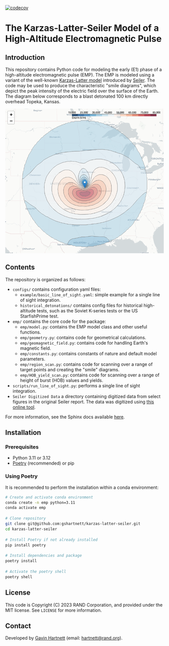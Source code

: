 [![codecov](https://codecov.io/gh/gshartnett/karzas-latter-seiler/branch/main/graph/badge.svg)](https://codecov.io/gh/gshartnett/karzas-latter-seiler)

# The Karzas-Latter-Seiler Model of a High-Altitude Electromagnetic Pulse

## Introduction
This repository contains Python code for modeling the early (E1) phase of a high-altitude electromagnetic pulse (EMP). The EMP is modeled using a variant of the well-known [Karzas-Latter model](https://journals.aps.org/pr/abstract/10.1103/PhysRev.137.B1369) introduced by [Seiler](https://apps.dtic.mil/sti/citations/ADA009208). The code may be used to produce the characteristic "smile diagrams", which depict the peak intensity of the electric field over the surface of the Earth. The diagram below corresponds to a blast detonated 100 km directly overhead Topeka, Kansas.

<img src="Topeka_smile.png" alt="Topeka" width="1000"/>

## Contents
The repository is organized as follows:
- `configs/` contains configuration yaml files:
    - `example/basic_line_of_sight.yaml`: simple example for a single line of sight integration.
    - `historical_detonations/` contains config files for historical high-altitude tests, such as the Soviet K-series tests or the US StarfishPrime test.
- `emp/` contains the core code for the package:
    - `emp/model.py`: contains the EMP model class and other useful functions.
    - `emp/geometry.py`: contains code for geometrical calculations.
    - `emp/geomagnetic_field.py`: contains code for handling Earth's magnetic field.
    - `emp/constants.py`: contains constants of nature and default model parameters.
    - `emp/region_scan.py`: contains code for scanning over a range of target points and creating the "smile" diagrams.
    - `emp/HOB_yield_scan.py`: contains code for scanning over a range of height of burst (HOB) values and yields.
- `scripts/run_line_of_sight.py`: performs a single line of sight integration.
- `Seiler Digitized Data` a directory containing digitized data from select figures in the original Seiler report. The data was digitized using [this online tool](https://apps.automeris.io/wpd/).

For more information, see the Sphinx docs available [here](https://gshartnett.github.io/karzas-latter-seiler/).

## Installation

### Prerequisites
- Python 3.11 or 3.12
- [Poetry](https://python-poetry.org/) (recommended) or pip

### Using Poetry
It is recommended to perform the installation within a conda environment:

```bash
# Create and activate conda environment
conda create -n emp python=3.11
conda activate emp

# Clone repository
git clone git@github.com:gshartnett/karzas-latter-seiler.git
cd karzas-latter-seiler

# Install Poetry if not already installed
pip install poetry

# Install dependencies and package
poetry install

# Activate the poetry shell
poetry shell
```

## License
This code is Copyright (C) 2023 RAND Corporation, and provided under the MIT license. See `LICENSE` for more information.

## Contact
Developed by [Gavin Hartnett](https://gshartnett.github.io/) (email: hartnett@rand.org).
